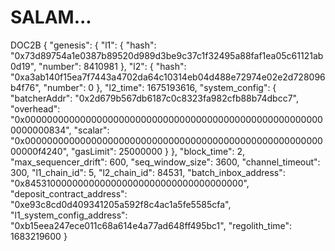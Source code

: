 # SALAM...
DOC2B
{
  "genesis": {
    "l1": {
      "hash": "0x73d89754a1e0387b89520d989d3be9c37c1f32495a88faf1ea05c61121ab0d19",
      "number": 8410981
    },
    "l2": {
      "hash": "0xa3ab140f15ea7f7443a4702da64c10314eb04d488e72974e02e2d728096b4f76",
      "number": 0
    },
    "l2_time": 1675193616,
    "system_config": {
      "batcherAddr": "0x2d679b567db6187c0c8323fa982cfb88b74dbcc7",
      "overhead": "0x0000000000000000000000000000000000000000000000000000000000000834",
      "scalar": "0x00000000000000000000000000000000000000000000000000000000000f4240",
      "gasLimit": 25000000
    }
  },
  "block_time": 2,
  "max_sequencer_drift": 600,
  "seq_window_size": 3600,
  "channel_timeout": 300,
  "l1_chain_id": 5,
  "l2_chain_id": 84531,
  "batch_inbox_address": "0x8453100000000000000000000000000000000000",
  "deposit_contract_address": "0xe93c8cd0d409341205a592f8c4ac1a5fe5585cfa",
  "l1_system_config_address": "0xb15eea247ece011c68a614e4a77ad648ff495bc1",
  "regolith_time": 1683219600
}

